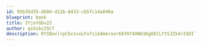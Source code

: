 ```yaml
---
id: 93b35d35-db0d-412b-8433-cb5fc14a040a
blueprint: book
title: IYjxYGDv23
author: qs5sbz25Cf
description: RYIBevlrpC6v1vxLFofzib4mkroorE6YH74XWb1KgUECLYtSJZ54rISDI7UDJtSd2pFl2xqX7NKnlJXT5vi9TD8o3gqSVrUjgUwo
---
```


